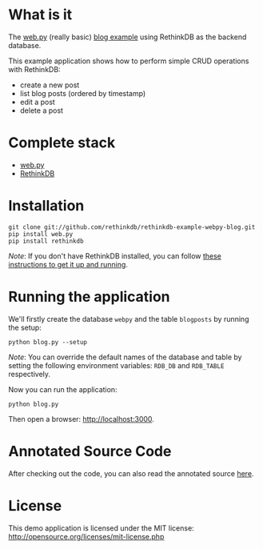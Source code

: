 # What is it #

The [web.py](http://webpy.org/) (really basic) [blog example](http://webpy.org/src/blog/0.3) 
using RethinkDB as the backend database.

This example application shows how to perform simple CRUD operations with RethinkDB:

*   create a new post
*   list blog posts (ordered by timestamp)
*   edit a post
*   delete a post

# Complete stack #

*   [web.py](http://webpy.org/)
*   [RethinkDB](http://www.rethinkdb.com)

# Installation #

```
git clone git://github.com/rethinkdb/rethinkdb-example-webpy-blog.git
pip install web.py
pip install rethinkdb
```

_Note_: If you don't have RethinkDB installed, you can follow [these instructions to get it up and running](http://www.rethinkdb.com/docs/install/).

# Running the application #

We'll firstly create the database `webpy` and the table `blogposts` by running the setup:

```
python blog.py --setup
```

_Note_: You can override the default names of the database and table by setting the following
environment variables: `RDB_DB` and `RDB_TABLE` respectively.

Now you can run the application:

```
python blog.py
```

Then open a browser: <http://localhost:3000>.


# Annotated Source Code #

After checking out the code, you can also read the annotated source [here](http://www.rethinkdb.com/docs/examples/webpy-blog/).

# License #

This demo application is licensed under the MIT license: <http://opensource.org/licenses/mit-license.php>